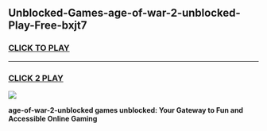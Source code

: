 
## Unblocked-Games-age-of-war-2-unblocked-Play-Free-bxjt7
<h3>
<a href="https://premium76.site?title=age-of-war-2-unblocked&ref=10A">CLICK TO PLAY</a></h3>
<hr>

<h3>
<a href="https://premium76.site?title=age-of-war-2-unblocked&ref=10A">CLICK 2 PLAY</a>
  
</h3>

<a href="https://premium76.site?title=age-of-war-2-unblocked&ref=10A"><img src="https://clearcache.store/games.png"></a>


**age-of-war-2-unblocked games unblocked: Your Gateway to Fun and Accessible Online Gaming**
